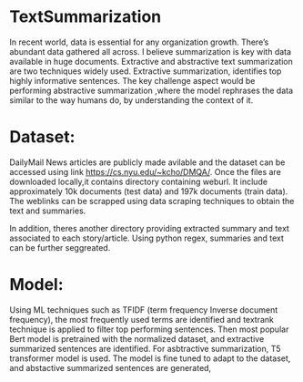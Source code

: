 # TextSummarization
 In recent world, data is essential for any organization growth. There’s  abundant data gathered all across. I believe summarization is key with data available in huge documents. 
 Extractive and abstractive text summarization are two techniques widely used. Extractive summarization, identifies top highly informative sentences. The key challenge aspect would be performing abstractive summarization ,where the model rephrases the data similar to the way humans do, by understanding the context of it.

# Dataset:
DailyMail News articles are publicly made avilable and the dataset can be accessed using link https://cs.nyu.edu/~kcho/DMQA/.
Once the files are downloaded locally,it contains directory containing weburl. It include approximately 10k documents (test data) and 197k documents (train data). The weblinks can be scrapped using data scraping techniques to obtain the text and summaries. 

In addition, theres another directory providing extracted summary and text associated to each story/article. Using python regex, summaries and text can be further seggreated. 
 
# Model:
Using ML techniques such as TFIDF (term frequency Inverse document frequency), the most frequently used terms are identified and textrank technique is applied to filter top performing sentences.
Then most popular Bert model is pretrained with the normalized dataset, and extractive summarized sentences are identified.
For asbtractive summarization, T5 transformer model is used. The model is fine tuned to adapt to the dataset, and abstactive summarized sentences are generated,
